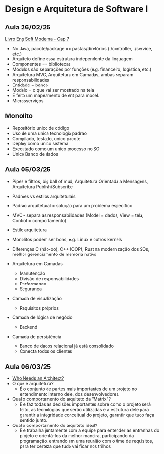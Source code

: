 # Design e Arquitetura de Software I

## Aula 26/02/25

[Livro Eng Soft Moderna - Cap 7](https://engsoftmoderna.info/cap7.html)

- No Java, pacote/package == pastas/diretórios (./controller, ./service, etc.)
- Arquiteto define essa estrutura independente da linguagem
- Componentes == bibliotecas
- Módulos são separações por funções (e.g. financeiro, logística, etc.)
- Arquitetura MVC, Arquitetura em Camadas, ambas separam responsabilidades
- Entidade = banco
- Modelo = o que vai ser mostrado na tela
- É feito um mapeamento de ent para model.
- Microsserviços
## Monolito
- Repositório unico de código
- Uso de uma unica tecnologia padrao
- Compilado, testado, unico pacote
- Deploy como unico sistema
- Executado como um unico processo no SO
- Unico Banco de dados


## Aula 05/03/25

- Pipes e filtros, big ball of mud, Arquitetura Orientada a Mensagens, Arquitetura Publish/Subscribe
- Padrões vs estilos arquiteturais
- Padrão arquitetural = solução para um problema específico
 - MVC - separa as responsabilidades (Model = dados, View = tela, Control = comportamento)
- Estilo arquitetural

- Monolitos podem ser bons, e.g. Linux e outros kernels

- Diferenças C (não-oo), C++ (OOP), Rust na modernização dos SOs, melhor gerenciamento de memória nativo

- Arquitetura em Camadas
  - Manutenção
  - Divisão de responsabilidades
  - Performance
  - Segurança
 - Camada de visualização 
   - Requisitos próprios
 - Camada de lógica de negócio
   - Backend
 - Camada de persistência
   - Banco de dados relacional já está consolidado
   - Conecta todos os clientes
  
## Aula 06/03/25
- [Who Needs an Architect?](https://martinfowler.com/ieeeSoftware/whoNeedsArchitect.pdf)
- O que é arquitetura?
   - É o conjunto de partes mais importantes de um projeto no entendimento interno dele, dos desenvolvedores.
- Qual o comportamento do arquiteto da "Matrix"?
   - Ele faz todas as decisões importantes sobre como o projeto será feito, as tecnologias que serão utilizadas e a estrutura dele para garantir a integridade conceitual do projeto, garantir que tudo faça sentido junto.
- Qual o comportamento do arquiteto ideal?
   - Ele trabalha juntamente com a equipe para entender as entranhas do projeto e orientá-los da melhor maneira, participando da programação, entrando em uma reunião com o time de requisitos, para ter certeza que tudo vai ficar nos trilhos
